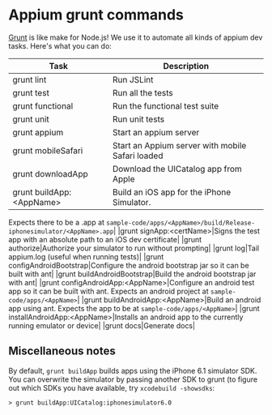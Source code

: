 Appium grunt commands
=============

[Grunt](http://gruntjs.com) is like make for Node.js! We use it to automate all
kinds of appium dev tasks. Here's what you can do:

|Task|Description|
|----|-----------|
|grunt lint|Run JSLint|
|grunt test|Run all the tests|
|grunt functional|Run the functional test suite|
|grunt unit|Run unit tests|
|grunt appium|Start an appium server|
|grunt mobileSafari|Start an Appium server with mobile Safari loaded|
|grunt downloadApp|Download the UICatalog app from Apple|
|grunt buildApp:&lt;AppName&gt;|Build an iOS app for the iPhone Simulator.
Expects there to be a .app at
`sample-code/apps/<AppName>/build/Release-iphonesimulator/<AppName>.app`|
|grunt signApp:&lt;certName&gt;|Signs the test app with an absolute path to
an iOS dev certificate|
|grunt authorize|Authorize your simulator to run without prompting|
|grunt log|Tail appium.log (useful when running tests)|
|grunt configAndroidBootstrap|Configure the android bootstrap jar so it can be
built with ant|
|grunt buildAndroidBootstrap|Build the android bootstrap jar with ant|
|grunt configAndroidApp:&lt;AppName&gt;|Configure an android test app so it can
be built with ant. Expects an android project at `sample-code/apps/<AppName>`|
|grunt buildAndroidApp:&lt;AppName&gt;|Build an android app using ant. Expects
the app to be at `sample-code/apps/<AppName>`|
|grunt installAndroidApp:&lt;AppName&gt;|Installs an android app to the
currently running emulator or device|
|grunt docs|Generate docs|

Miscellaneous notes
--------

By default, `grunt buildApp` builds apps using the iPhone 6.1 simulator SDK.
You can overwrite the simulator by passing another SDK to grunt (to figure out
which SDKs you have available, try `xcodebuild -showsdks`:

    > grunt buildApp:UICatalog:iphonesimulator6.0

